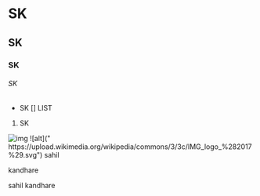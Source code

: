 # SK
## SK
### SK
###### SK
- SK
[] LIST
1. SK
<img src="https://upload.wikimedia.org/wikipedia/commons/3/3c/IMG_logo_%282017%29.svg" alt="img">
![alt]("
https://upload.wikimedia.org/wikipedia/commons/3/3c/IMG_logo_%282017%29.svg")
sahil

kandhare

sahil 
kandhare